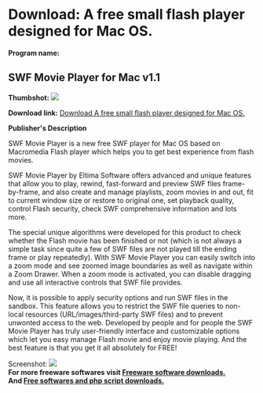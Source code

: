 # Download: A free small flash player designed for Mac OS.

**Program name:**

## SWF Movie Player for Mac v1.1

  
**Thumbshot:** ![](http://www.freewarefiles.com/screenshot/swf_player_img_md.gif)   
  
**Download link:** [Download A free small flash player designed for Mac OS.](http://freesoftwares.boysofts.com/SWF-Movie-Player-For-Mac-V_program_17946.html)  
  


**Publisher's Description**  
  


SWF Movie Player is a new free SWF player for Mac OS based on Macromedia Flash player which helps you to get best experience from flash movies. 

SWF Movie Player by Eltima Software offers advanced and unique features that allow you to play, rewind, fast-forward and preview SWF files frame-by-frame, and also create and manage playlists, zoom movies in and out, fit to current window size or restore to original one, set playback quality, control Flash security, check SWF comprehensive information and lots more. 

The special unique algorithms were developed for this product to check whether the Flash movie has been finished or not (which is not always a simple task since quite a few of SWF files are not played till the ending frame or play repeatedly). With SWF Movie Player you can easily switch into a zoom mode and see zoomed image boundaries as well as navigate within a Zoom Drawer. When a zoom mode is activated, you can disable dragging and use all interactive controls that SWF file provides. 

Now, it is possible to apply security options and run SWF files in the sandbox. This feature allows you to restrict the SWF file queries to non-local resources (URL/images/third-party SWF files) and to prevent unwonted access to the web. Developed by people and for people the SWF Movie Player has truly user-friendly interface and customizable options which let you easy manage Flash movie and enjoy movie playing. And the best feature is that you get it all absolutely for FREE! 

  
  
Screenshot: ![](http://www.freewarefiles.com/screenshot/swf_player_img.gif)   
**For more freeware softwares visit [Freeware software downloads.](http://freesoftwares.boysofts.com/)**   
**And [Free softwares and php script downloads.](http://www.boysofts.com/)**
